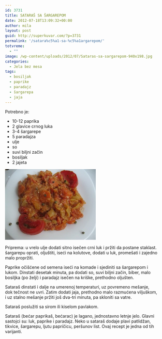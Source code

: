 ```yaml
---
id: 3731
title: SATARAŠ SA ŠARGAREPOM
date: 2012-07-18T13:09:32+00:00
author: mila
layout: post
guid: http://superkuvar.com/?p=3731
permalink: '/satara%c5%a1-sa-%c5%a1argarepom/'
totvreme:
  - ""
image: /wp-content/uploads/2012/07/Sataras-sa-sargarepom-940x198.jpg
categories:
  - Jela bez mesa
tags:
  - bosiljak
  - paprike
  - paradajz
  - šargarepa
  - jaja
---
```

Potrebno je:

  * 10-12 paprika
  * 2 glavice crnog luka
  * 3-4 šargarepe
  * 5 paradajza
  * ulje
  * so
  * suvi biljni začin
  * bosiljak
  * 2 jajeta

<img class="alignnone size-medium wp-image-3747" title="Sataras sa sargarepom" src="/wp-content/uploads/2012/07/Sataras-sa-sargarepom-e1342616876564-300x233.jpg" alt="" width="300" height="233" /> 

Priprema: u vrelo ulje dodati sitno isečen crni luk i pržiti da postane staklast. šargarepu oprati, oljuštiti, iseći na kolutove, dodati u luk, promešati i zajedno malo propržiti.

Paprike očišćene od semena iseći na komade i sjediniti sa šargarepom i lukom. Dinstati desetak minuta, pa dodati so, suvi biljni začin, biber, malo bosiljka (po želji) i paradajz isečen na kriške, prethodno oljušten.

Sataraš dinstati i dalje na umerenoj temperaturi, uz povremeno mešanje, dok tečnost ne uvri. Zatim dodati jaja, prethodno malo razmućena viljuškom, i uz stalno mešanje pržiti još dva-tri minuta, pa skloniti sa vatre.

Sataraš poslužiti sa sirom ili kiselom pavlakom.

Sataraš (bećar paprikaš, bećarac) je lagano, jednostavno letnje jelo. Glavni sastojci su: luk, paprike i paradajz. Neko u sataraš dodaje plavi patlidžan, tikvice, šargarepu, ljutu papričicu, peršunov list. Ovaj recept je jedna od tih varijanti.